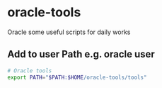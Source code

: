 # oracle-tools

Oracle some useful scripts for daily works

## Add to user Path e.g. oracle user

```bash
# Oracle tools
export PATH="$PATH:$HOME/oracle-tools/tools"
```
